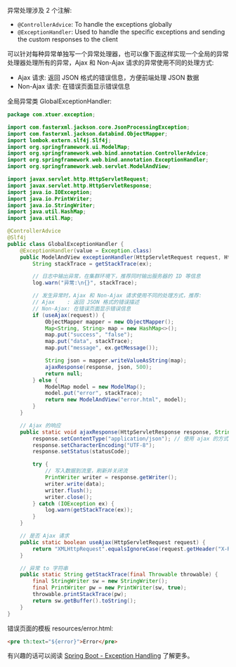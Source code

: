异常处理涉及 2 个注解:

* `@ControllerAdvice`: To handle the exceptions globally
* `@ExceptionHandler`: Used to handle the specific exceptions and sending the custom responses to the client

可以针对每种异常单独写一个异常处理器，也可以像下面这样实现一个全局的异常处理器处理所有的异常，Ajax 和 Non-Ajax 请求的异常使用不同的处理方式:

* Ajax 请求: 返回 JSON 格式的错误信息，方便前端处理 JSON 数据
* Non-Ajax 请求: 在错误页面显示错误信息

全局异常类 GlobalExceptionHandler:

```java
package com.xtuer.exception;

import com.fasterxml.jackson.core.JsonProcessingException;
import com.fasterxml.jackson.databind.ObjectMapper;
import lombok.extern.slf4j.Slf4j;
import org.springframework.ui.ModelMap;
import org.springframework.web.bind.annotation.ControllerAdvice;
import org.springframework.web.bind.annotation.ExceptionHandler;
import org.springframework.web.servlet.ModelAndView;

import javax.servlet.http.HttpServletRequest;
import javax.servlet.http.HttpServletResponse;
import java.io.IOException;
import java.io.PrintWriter;
import java.io.StringWriter;
import java.util.HashMap;
import java.util.Map;

@ControllerAdvice
@Slf4j
public class GlobalExceptionHandler {
    @ExceptionHandler(value = Exception.class)
    public ModelAndView exceptionHandler(HttpServletRequest request, HttpServletResponse response, Exception ex) throws JsonProcessingException {
        String stackTrace = getStackTrace(ex);

        // 日志中输出异常，在集群环境下，推荐同时输出服务器的 ID 等信息
        log.warn("异常:\n{}", stackTrace);

        // 发生异常时，Ajax 和 Non-Ajax 请求使用不同的处理方式，推荐:
        // Ajax    : 返回 JSON 格式的错误描述
        // Non-Ajax: 在错误页面显示错误信息
        if (useAjax(request)) {
            ObjectMapper mapper = new ObjectMapper();
            Map<String, String> map = new HashMap<>();
            map.put("success", "false");
            map.put("data", stackTrace);
            map.put("message", ex.getMessage());

            String json = mapper.writeValueAsString(map);
            ajaxResponse(response, json, 500);
            return null;
        } else {
            ModelMap model = new ModelMap();
            model.put("error", stackTrace);
            return new ModelAndView("error.html", model);
        }
    }

    // Ajax 的响应
    public static void ajaxResponse(HttpServletResponse response, String data, int statusCode) {
        response.setContentType("application/json"); // 使用 ajax 的方式
        response.setCharacterEncoding("UTF-8");
        response.setStatus(statusCode);

        try {
            // 写入数据到流里，刷新并关闭流
            PrintWriter writer = response.getWriter();
            writer.write(data);
            writer.flush();
            writer.close();
        } catch (IOException ex) {
            log.warn(getStackTrace(ex));
        }
    }

    // 是否 Ajax 请求
    public static boolean useAjax(HttpServletRequest request) {
        return "XMLHttpRequest".equalsIgnoreCase(request.getHeader("X-Requested-With"));
    }

    // 异常 to 字符串
    public static String getStackTrace(final Throwable throwable) {
        final StringWriter sw = new StringWriter();
        final PrintWriter pw = new PrintWriter(sw, true);
        throwable.printStackTrace(pw);
        return sw.getBuffer().toString();
    }
}
```

错误页面的模板 resources/error.html:

```html
<pre th:text="${error}">Error</pre>
```

有兴趣的话可以阅读 [Spring Boot - Exception Handling](https://www.tutorialspoint.com/spring_boot/spring_boot_exception_handling.htm) 了解更多。